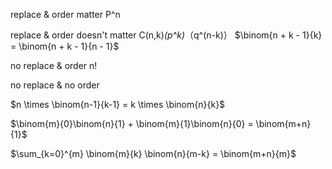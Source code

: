 replace & order matter    P^n

replace & order doesn't matter C(n,k)*(p^k)*（q^(n-k)） $\binom{n + k - 1}{k} = \binom{n + k - 1}{n - 1}$

no replace & order n!

no replace & no order 

$n \times \binom{n-1}{k-1} = k \times \binom{n}{k}$ 

$\binom{m}{0}\binom{n}{1} + \binom{m}{1}\binom{n}{0} = \binom{m+n}{1}$

$\sum_{k=0}^{m} \binom{m}{k} \binom{n}{m-k} = \binom{m+n}{m}$
